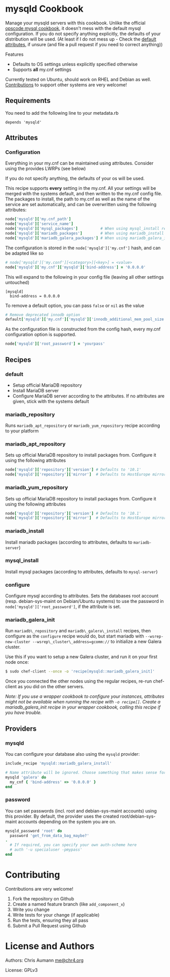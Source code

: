 # mysqld Cookbook

Manage your mysqld servers with this cookbook.
Unlike the official [opscode mysql cookbook](https://github.com/opscode-cookbooks/mysql),
it doesn't mess with the default mysql configuration. If you do not specify anything explicitly, the
defaults of your distribution will be used.
(At least if I do not mess up - Check the
[default attributes](https://github.com/chr4/chef-mysqld/blob/master/attributes/defaults.rb),
if unsure (and file a pull request if you need to correct anything))

Features

* Defaults to OS settings unless explicitly specified otherwise
* Supports **all** my.cnf settings

Currently tested on Ubuntu, should work on RHEL and Debian as well.
[Contributions](https://github.com/chr4/chef-mysqld#contributing) to support other systems are very
welcome!

## Requirements

You need to add the following line to your metadata.rb

    depends 'mysqld'


## Attributes

### Configuration

Everything in your my.cnf can be maintained using attributes.
Consider using the provides LWRPs (see below)

If you do not specify anything, the defaults of your os will be used.

This recipe supports **every** setting in the my.cnf.  All your settings will be merged with the
systems default, and then written to the my.cnf config file. The packages to install, the path to
my.cnf as well as the name of the service are set automatically, and can be overwritten using the
following attributes:


```ruby
node['mysqld']['my.cnf_path']
node['mysqld']['service_name']
node['mysqld']['mysql_packages']          # When using mysql_install recipe
node['mysqld']['mariadb_packages']        # When using mariadb_install recipe
node['mysqld']['mariadb_galera_packages'] # When using mariadb_galera_install recipe
```

The configuration is stored in the ```node['mysqld']['my.cnf']``` hash, and can be adapted like so


```ruby
# node['mysqld']['my.conf'][<category>][<key>] = <value>
node['mysqld']['my.cnf']['mysqld']['bind-address'] = '0.0.0.0'
```

This will expand to the following in your config file (leaving all other settings untouched)

```
[mysqld]
  bind-address = 0.0.0.0
```

To remove a default option, you can pass `false` or `nil` as the value

```ruby
# Remove deprecated innodb option
default['mysqld']['my.cnf']['mysqld']['innodb_additional_mem_pool_size'] = false
```

As the configuration file is constructed from the config hash, every my.cnf configuration option is
supported.


```ruby
node['mysqld']['root_password'] = 'yourpass'
```



## Recipes

### default

- Setup official MariaDB repository
- Install MariaDB server
- Configure MariaDB server according to the attributes. If no attributes are given, stick with the
  systems default


### mariadb\_repository

Runs `mariadb_apt_repository` or `mariadb_yum_repository` recipe according to your platform

### mariadb\_apt\_repository

Sets up official MariaDB repository to install packages from.
Configure it using the following attributes

```ruby
node['mysqld']['repository']['version'] # Defaults to '10.1'
node['mysqld']['repository']['mirror']  # Defaults to HostEurope mirror
```

### mariadb\_yum\_repository

Sets up official MariaDB repository to install packages from.
Configure it using the following attributes

```ruby
node['mysqld']['repository']['version'] # Defaults to '10.1'
node['mysqld']['repository']['mirror']  # Defaults to HostEurope mirror
```

### mariadb\_install

Install mariadb packages (according to attributes, defaults to `mariadb-server`)

### mysql\_install

Install mysql packages (according to attributes, defaults to `mysql-server`)

### configure

Configure mysql according to attributes. Sets the databases root account (resp. debian-sys-maint on
Debian/Ubuntu systems) to use the password in `node['mysqld']['root_password']`, if the attribute is
set.

### mariadb\_galera\_init

Run `mariadb\_repository` and `mariadb\_galera\_install` recipes, then configure as the `configure`
recipe would do, but start mariadb with `--wsrep-new-cluster --wsrep\_cluster\_address=gcomm://` to
initialize a new Galera cluster.

Use this if you want to setup a new Galera cluster, and run it on your first node once:

```bash
$ sudo chef-client --once -o 'recipe[mysqld::mariadb_galera_init]'
```

Once you connected the other nodes using the regular recipes, re-run chef-client as you did on the
other servers.

*Note: If you use a wrapper cookbook to configure your instances, attributes might not be available
when running the recipe with `-o recipe[]`. Create a mariadb_galera_init recipe in your wrapper
cookbook, calling this recipe if you have trouble.*


## Providers

### mysqld

You can configure your database also using the `mysqld` provider:


```ruby
include_recipe 'mysqld::mariadb_galera_install'

# Name attribute will be ignored. Choose something that makes sense for you
mysqld 'galera' do
  my_cnf { 'bind-address' => '0.0.0.0' }
end
```

### password

You can set passwords (incl. root and debian-sys-maint accounts) using this provider.
By default, the provider uses the created root/debian-sys-maint accounts depending on the system you
are on.

```ruby
mysqld_password 'root' do
  password 'get_from_data_bag_maybe?'
.
  # If required, you can specify your own auth-scheme here
  # auth '-u specialuser -pmypass'
end
```


# Contributing

Contributions are very welcome!

1. Fork the repository on Github
2. Create a named feature branch (like `add_component_x`)
3. Write you change
4. Write tests for your change (if applicable)
5. Run the tests, ensuring they all pass
6. Submit a Pull Request using Github


# License and Authors

Authors: Chris Aumann <me@chr4.org>

License: GPLv3
